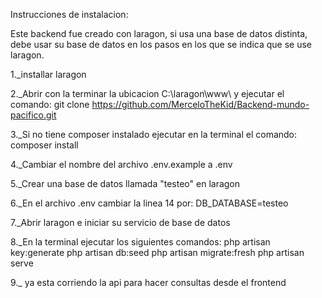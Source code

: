 Instrucciones de instalacion:

Este backend fue creado con laragon, si usa una base de datos distinta, debe usar su base de datos en los pasos en los que se indica que se use laragon.

1._installar laragon

2._Abrir con la terminar la ubicacion C:\laragon\www\ y ejecutar el comando: git clone https://github.com/MerceloTheKid/Backend-mundo-pacifico.git

3._Si no tiene composer instalado ejecutar en la terminal el comando: composer install

4._Cambiar el nombre del archivo .env.example a .env

5._Crear una base de datos llamada "testeo" en laragon

6._En el archivo .env cambiar la linea 14 por: DB_DATABASE=testeo

7._Abrir laragon e iniciar su servicio de base de datos

8._En la terminal ejecutar los siguientes comandos:
    php artisan key:generate
    php artisan db:seed
    php artisan migrate:fresh
    php artisan serve

9._ ya esta corriendo la api para hacer consultas desde el frontend

